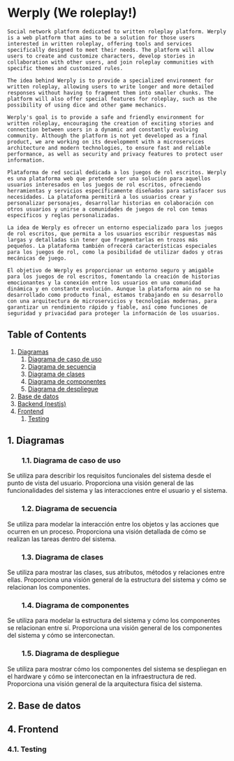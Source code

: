 # Werply (We roleplay!)
```
Social network platform dedicated to written roleplay platform. Werply is a web platform that aims to be a solution for those users interested in written roleplay, offering tools and services specifically designed to meet their needs. The platform will allow users to create and customize characters, develop stories in collaboration with other users, and join roleplay communities with specific themes and customized rules.

The idea behind Werply is to provide a specialized environment for written roleplay, allowing users to write longer and more detailed responses without having to fragment them into smaller chunks. The platform will also offer special features for roleplay, such as the possibility of using dice and other game mechanics.

Werply's goal is to provide a safe and friendly environment for written roleplay, encouraging the creation of exciting stories and connection between users in a dynamic and constantly evolving community. Although the platform is not yet developed as a final product, we are working on its development with a microservices architecture and modern technologies, to ensure fast and reliable performance, as well as security and privacy features to protect user information.
```

```
Plataforma de red social dedicada a los juegos de rol escritos. Werply es una plataforma web que pretende ser una solución para aquellos usuarios interesados en los juegos de rol escritos, ofreciendo herramientas y servicios específicamente diseñados para satisfacer sus necesidades. La plataforma permitirá a los usuarios crear y personalizar personajes, desarrollar historias en colaboración con otros usuarios y unirse a comunidades de juegos de rol con temas específicos y reglas personalizadas.

La idea de Werply es ofrecer un entorno especializado para los juegos de rol escritos, que permita a los usuarios escribir respuestas más largas y detalladas sin tener que fragmentarlas en trozos más pequeños. La plataforma también ofrecerá características especiales para los juegos de rol, como la posibilidad de utilizar dados y otras mecánicas de juego.

El objetivo de Werply es proporcionar un entorno seguro y amigable para los juegos de rol escritos, fomentando la creación de historias emocionantes y la conexión entre los usuarios en una comunidad dinámica y en constante evolución. Aunque la plataforma aún no se ha desarrollado como producto final, estamos trabajando en su desarrollo con una arquitectura de microservicios y tecnologías modernas, para garantizar un rendimiento rápido y fiable, así como funciones de seguridad y privacidad para proteger la información de los usuarios.
```

## Table of Contents
1. [Diagramas](#diagramas) 
    1. [Diagrama de caso de uso](#diagrama_de_caso_de_uso)  
    2. [Diagrama de secuencia](#diagrama_de_secuencia) 
    3. [Diagrama de clases](#diagrama_de_clases) 
    4. [Diagrama de componentes](#diagrama_de_componentes)
    5. [Diagrama de despliegue](#diagrama_de_despliegue)
2. [Base de datos](#base_datos)
3. [Backend (nestjs)](https://github.com/dkaerit/nest-api-rest)
4. [Frontend](#fronted)
    1. [Testing](testing)

<a name="diagramas"></a>
## 1. Diagramas
<a name="diagrama_de_caso_de_uso"></a>
###   1.1. Diagrama de caso de uso
Se utiliza para describir los requisitos funcionales del sistema desde el punto de vista del usuario. Proporciona una visión general de las funcionalidades del sistema y las interacciones entre el usuario y el sistema.

<a name="diagrama_de_secuencia"></a>
###   1.2. Diagrama de secuencia
Se utiliza para modelar la interacción entre los objetos y las acciones que ocurren en un proceso. Proporciona una visión detallada de cómo se realizan las tareas dentro del sistema.

<a name="diagrama_de_clases"></a>
###   1.3. Diagrama de clases
Se utiliza para mostrar las clases, sus atributos, métodos y relaciones entre ellas. Proporciona una visión general de la estructura del sistema y cómo se relacionan los componentes.

<a name="diagrama_de_componentes"></a>
###   1.4. Diagrama de componentes
Se utiliza para modelar la estructura del sistema y cómo los componentes se relacionan entre sí. Proporciona una visión general de los componentes del sistema y cómo se interconectan.

<a name="diagrama_de_despliegue"></a>
###   1.5. Diagrama de despliegue
Se utiliza para mostrar cómo los componentes del sistema se despliegan en el hardware y cómo se interconectan en la infraestructura de red. Proporciona una visión general de la arquitectura física del sistema.

<a name="base_datos"></a>
## 2. Base de datos

<a name="frontend"></a>
## 4. Frontend

<a name="testing_frontend"></a>
### 4.1. Testing
